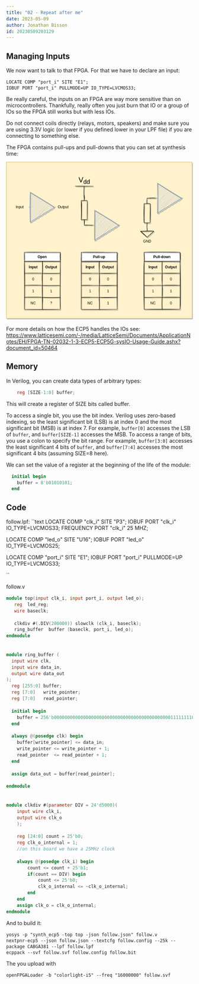 ```yaml
---
title: "02 - Repeat after me"
date: 2023-05-09
author: Jonathan Bisson
id: 20230509203129
---
```


## Managing Inputs
We now want to talk to that FPGA. For that we have to declare an input:

```
LOCATE COMP "port_i" SITE "E1";
IOBUF PORT "port_i" PULLMODE=UP IO_TYPE=LVCMOS33;
```

Be really careful, the inputs on an FPGA are way more sensitive than on microcontrollers. Thankfully, really often you just burn that IO or a group of IOs so the FPGA still works but with less IOs.

Do not connect coils directly (relays, motors, speakers) and make sure you are using 3.3V logic (or lower if you defined lower in your LPF file) if you are connecting to something else.

The FPGA contains pull-ups and pull-downs that you can set at synthesis time:

![inputs.png](inputs.png)

For more details on how the ECP5 handles the IOs see: https://www.latticesemi.com/-/media/LatticeSemi/Documents/ApplicationNotes/EH/FPGA-TN-02032-1-3-ECP5-ECP5G-sysIO-Usage-Guide.ashx?document_id=50464

## Memory
In Verilog, you can create data types of arbitrary types:
```verilog
	reg [SIZE-1:0] buffer;
```
This will create a register of SIZE bits called buffer.

 To access a single bit, you use the bit index. Verilog uses zero-based indexing, so the least significant bit (LSB) is at index 0 and the most significant bit (MSB) is at index 7. For example, `buffer[0]` accesses the LSB of `buffer`, and `buffer[SIZE-1]` accesses the MSB.
 To access a range of bits, you use a colon to specify the bit range. For example, `buffer[3:0]` accesses the least significant 4 bits of `buffer`, and `buffer[7:4]` accesses the most significant 4 bits (assuming SIZE=8 here).

We can set the value of a register at the beginning of the life of the module:
```verilog
  initial begin
    buffer = 8'b01010101;
  end
```


## Code
follow.lpf:
``text
LOCATE COMP "clk_i" SITE "P3";
IOBUF PORT "clk_i" IO_TYPE=LVCMOS33;
FREQUENCY PORT "clk_i" 25 MHZ;

LOCATE COMP "led_o" SITE "U16";
IOBUF PORT "led_o" IO_TYPE=LVCMOS25;

LOCATE COMP "port_i" SITE "E1";
IOBUF PORT "port_i" PULLMODE=UP IO_TYPE=LVCMOS33;

``

follow.v
```verilog
module top(input clk_i, input port_i, output led_o);
   reg  led_reg;
   wire baseclk;

   clkdiv #(.DIV(200000)) slowclk (clk_i, baseclk);
   ring_buffer  buffer (baseclk, port_i, led_o);
endmodule


module ring_buffer (
  input wire clk,
  input wire data_in,
  output wire data_out
);
  reg [255:0] buffer;
  reg [7:0]   write_pointer;
  reg [7:0]   read_pointer;

  initial begin
    buffer = 256'b0000000000000000000000000000000000000000000011111111000000001111111100000000111111110000000011111111111111110000000011111111111111110000000011111111111111110000000011111111000000001111111100000000111111110000000000000000000000000000000000000000000000000000;
  end

  always @(posedge clk) begin
    buffer[write_pointer] <= data_in;
    write_pointer <= write_pointer + 1;
    read_pointer  <= read_pointer + 1;
  end

  assign data_out = buffer[read_pointer];

endmodule


module clkdiv #(parameter DIV = 24'd5000)(
    input wire clk_i,
    output wire clk_o
    );

    reg [24:0] count = 25'b0;
    reg clk_o_internal = 1;
    //on this board we have a 25MHz clock

    always @(posedge clk_i) begin
        count <= count + 25'b1;
        if(count == DIV) begin
            count <= 25'b0;
            clk_o_internal <= ~clk_o_internal;
        end
    end
    assign clk_o = clk_o_internal;
endmodule

```

And to build it:
```shell
yosys -p "synth_ecp5 -top top -json follow.json" follow.v
nextpnr-ecp5 --json follow.json --textcfg follow.config --25k --package CABGA381 --lpf follow.lpf
ecppack --svf follow.svf follow.config follow.bit
```

The you upload with
```shell
openFPGALoader -b "colorlight-i5" --freq "16000000" follow.svf
```

